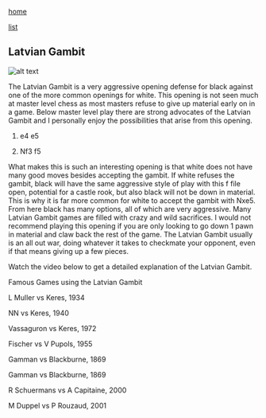 [home](/zaliczeniowe1awww/)

[list](/zaliczeniowe1awww/list)

## Latvian Gambit

![alt text](https://www.thechesswebsite.com/wp-content/uploads/2012/07/LatvianGambit_big.jpg "Latvian Gambit")


The Latvian Gambit is a very aggressive opening defense for black against one of the more common openings for white. This opening is not seen much at master level chess as most masters refuse to give up material early on in a game. Below master level play there are strong advocates of the Latvian Gambit and I personally enjoy the possibilities that arise from this opening.

1. e4 e5

2. Nf3 f5

What makes this is such an interesting opening is that white does not have many good moves besides accepting the gambit. If white refuses the gambit, black will have the same aggressive style of play with this f file open, potential for a castle rook, but also black will not be down in material. This is why it is far more common for white to accept the gambit with Nxe5. From here black has many options, all of which are very aggressive. Many Latvian Gambit games are filled with crazy and wild sacrifices. I would not recommend playing this opening if you are only looking to go down 1 pawn in material and claw back the rest of the game. The Latvian Gambit usually is an all out war, doing whatever it takes to checkmate your opponent, even if that means giving up a few pieces.

Watch the video below to get a detailed explanation of the Latvian Gambit.









Famous Games using the Latvian Gambit

L Muller vs Keres, 1934

NN vs Keres, 1940

Vassaguron vs Keres, 1972

Fischer vs V Pupols, 1955

Gamman vs Blackburne, 1869

Gamman vs Blackburne, 1869

R Schuermans vs A Capitaine, 2000

M Duppel vs P Rouzaud, 2001


